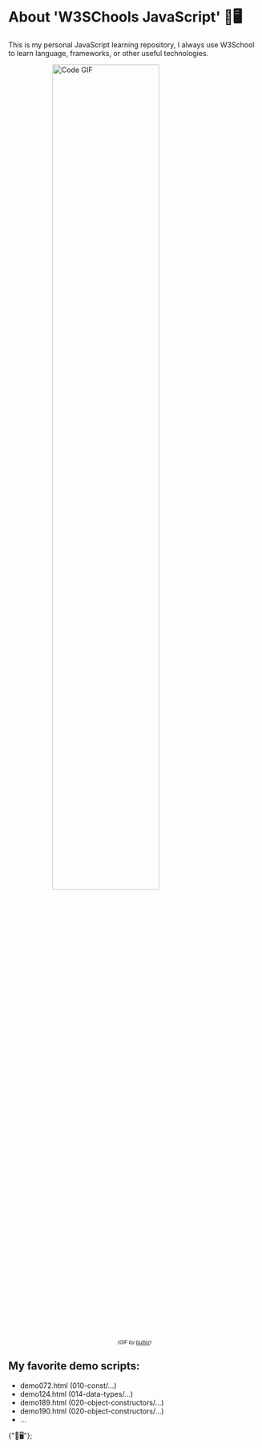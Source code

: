 # About 'W3SChools JavaScript' 🌿🖥️

This is my personal JavaScript learning repository, I always use W3School to learn language, frameworks, or other useful technologies.

<img src="https://media0.giphy.com/media/v1.Y2lkPTc5MGI3NjExZ3o1OXZ3Zm0ybXRyODk1cjQ4bXloaXNnYmFnZjYxNG56NjJ3YnQ0ZSZlcD12MV9pbnRlcm5hbF9naWZfYnlfaWQmY3Q9Zw/26tn33aiTi1jkl6H6/giphy.gif" alt="Code GIF" style="width: 65%;display:block;margin:auto;">
<p id="img-caption" style="font-size: 10px;font-style: italic;text-align: center;">(GIF by <a href="https://giphy.com/butler">bulter</a>)</p>

## My favorite demo scripts:

- demo072.html (010-const/...)
- demo124.html (014-data-types/...)
- demo189.html (020-object-constructors/...)
- demo190.html (020-object-constructors/...)
- ...

{"🌿🖥️"};
